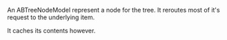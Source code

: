 An ABTreeNodeModel represent a node for the tree. It reroutes most of it's request to the underlying item.

It caches its contents however.